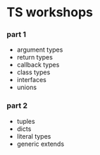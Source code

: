 # TS workshops

### part 1
- argument types
- return types
- callback types
- class types
- interfaces
- unions

### part 2
- tuples
- dicts
- literal types
- generic extends